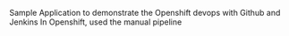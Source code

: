 Sample Application to demonstrate the Openshift devops with Github and Jenkins
In Openshift, used the manual pipeline 
